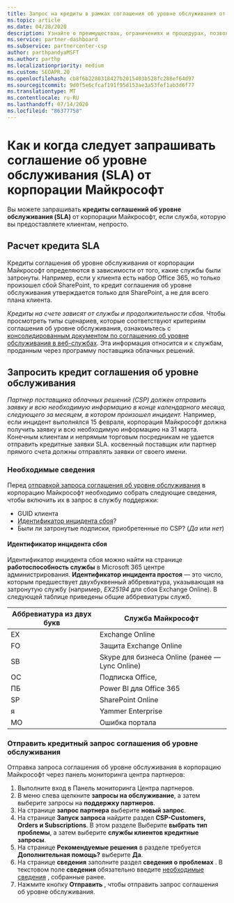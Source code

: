 ```yaml
---
title: Запрос на кредиты в рамках соглашения об уровне обслуживания от Майкрософт
ms.topic: article
ms.date: 04/28/2020
description: Узнайте о преимуществах, ограничениях и процедурах, позволяющих запросить кредит соглашения об уровне обслуживания от корпорации Майкрософт, если ваши клиенты испытывают сбой в работе службы.
ms.service: partner-dashboard
ms.subservice: partnercenter-csp
author: parthpandyaMSFT
ms.author: parthp
ms.localizationpriority: medium
ms.custom: SEOAPR.20
ms.openlocfilehash: cb8f6b2280318427b2015403b528fc288ef64d97
ms.sourcegitcommit: 9d0f5e6cfcaf191f95d153ae3a53fef1ab3d6f77
ms.translationtype: MT
ms.contentlocale: ru-RU
ms.lasthandoff: 07/14/2020
ms.locfileid: "86377758"
---
```

# <a name="how-and-when-to-request-a-service-level-agreement-sla-credit-from-microsoft"></a>Как и когда следует запрашивать соглашение об уровне обслуживания (SLA) от корпорации Майкрософт

Вы можете запрашивать **кредиты соглашений об уровне обслуживания (SLA)** от корпорации Майкрософт, если служба, которую вы предоставляете клиентам, непросто.

## <a name="sla-credit-calculation"></a>Расчет кредита SLA

Кредиты соглашения об уровне обслуживания от корпорации Майкрософт определяются в зависимости от того, какие службы были затронуты. Например, если у клиента есть набор Office 365, но только произошел сбой SharePoint, то кредит соглашения об уровне обслуживания утверждается только для SharePoint, а не для всего плана клиента.

*Кредиты на счете зависят от службы и продолжительности сбоя.* Чтобы просмотреть типы сценариев, которые соответствуют критериям соглашения об уровне обслуживания, ознакомьтесь с [консолидированным документом по соглашению об уровне обслуживания в веб-службах](http://www.microsoftvolumelicensing.com/DocumentSearch.aspx?Mode=3&DocumentTypeId=37). Эта информация относится и к службам, проданным через программу поставщика облачных решений.

## <a name="request-an-sla-credit"></a>Запросить кредит соглашения об уровне обслуживания

*Партнер поставщика облачных решений (CSP) должен отправить заявку и всю необходимую информацию в конце календарного месяца, следующего за месяцем, в котором произошел инцидент.* Например, если инцидент выполнялся 15 февраля, корпорация Майкрософт должна получить заявку и всю необходимую информацию на 31 марта. Конечным клиентам и непрямым торговым посредникам не удается отправить кредитные заявки SLA. косвенный поставщик или партнер прямого счета должны отправлять заявки от своего имени.

### <a name="required-information"></a>Необходимые сведения

Перед [отправкой запроса соглашения об уровне обслуживания](#submit-sla-credit-request) в корпорацию Майкрософт необходимо собрать следующие сведения, чтобы включить их в запрос в службу поддержки:

- GUID клиента
- [Идентификатор инцидента сбоя](#outage-incident-identifier)?
- Были ли затронутые подписки, приобретенные по CSP? (*Да* или *нет*)

#### <a name="outage-incident-identifier"></a>Идентификатор инцидента сбоя

Идентификатор инцидента сбоя можно найти на странице **работоспособность службы** в Microsoft 365 центре администрирования. **Идентификатор инцидента простоя** — это число, которым предшествует двухбуквенный аббревиатура, указывающая на затронутую службу (например, *EX25194* для сбоя Exchange Online). В следующей таблице приведены общие аббревиатуры служб.

| Аббревиатура из двух букв | Служба Майкрософт |
| ----------------------- | ----------------- |
| EX | Exchange Online |
| FO | Защита Exchange Online |
| SB | Skype для бизнеса Online (ранее — Lync Online) |
| ОС | Подписка Office, |
| ПБ | Power BI для Office 365 |
| SP | SharePoint Online |
| я | Yammer Enterprise |
| MO | Ошибка портала |

### <a name="submit-sla-credit-request"></a>Отправить кредитный запрос соглашения об уровне обслуживания

Отправка запроса соглашения об уровне обслуживания в корпорацию Майкрософт через панель мониторинга центра партнеров:

1. Выполните вход в Панель мониторинга Центра партнеров.
2. В меню слева щелкните **запросы на обслуживание**, а затем выберите запросы на **поддержку партнеров**.
3. На странице **запрос партнера** выберите **новый запрос**.
4. На странице **Запуск запроса** найдите раздел **CSP-Customers, Orders и Subscriptions**. В этом разделе Выберите **выбрать тип проблемы**, а затем выберите **службы клиентов кредитные запросы**.
5. На странице **Рекомендуемые решения** в разделе требуется **Дополнительная помощь?** выберите **Да**.
6. На странице **сведения** заполните раздел **сведения о проблемах** . В текстовом поле **сведения** обязательно введите [необходимые сведения](#required-information) , собранные ранее.
7. Нажмите кнопку **Отправить** , чтобы отправить запрос соглашения об уровне обслуживания.
